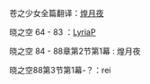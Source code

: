 苍之少女全篇翻译：[煌月夜](https://github.com/KoutsukiYakou)

晓之空 64 - 83 ：[LyriaP](https://github.com/LyriaP)

晓之空 84 - 88章第2节第1幕 : 煌月夜

晓之空88第3节第1幕-？：rei
